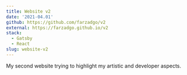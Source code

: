```yaml
---
title: Website v2
date: '2021-04.01'
github: https://github.com/farzadgo/v2
external: https://farzadgo.github.io/v2
stack:
  - Gatsby
  - React
slug: website-v2
---
```


My second website trying to highlight my artistic and developer aspects.

